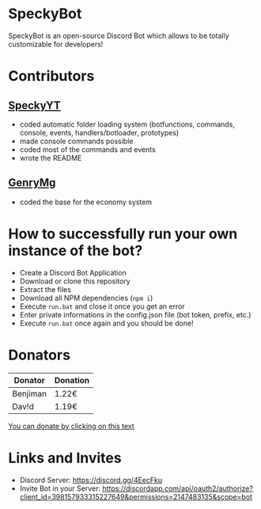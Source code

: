# SpeckyBot
 
SpeckyBot is an open-source Discord Bot which allows to be totally customizable for developers!

# Contributors

## [SpeckyYT](https://github.com/SpeckyYT)
- coded automatic folder loading system (botfunctions, commands, console, events, handlers/botloader, prototypes)
- made console commands possible
- coded most of the commands and events
- wrote the README

## [GenryMg](https://github.com/GenryMg)
- coded the base for the economy system

# How to successfully run your own instance of the bot?

- Create a Discord Bot Application
- Download or clone this repository
- Extract the files
- Download all NPM dependencies (`npm i`)
- Execute `run.bat` and close it once you get an error
- Enter private informations in the config.json file (bot token, prefix, etc.)
- Execute `run.bat` once again and you should be done!

# Donators

<!---s-donators--->
| Donator | Donation |
|-|-|
| Benjiman | 1.22€ |
| Dav!d | 1.19€ |
<!---e-donators--->

[You can donate by clicking on this text](https://www.paypal.me/speckyy)

# Links and Invites

- Discord Server: https://discord.gg/4EecFku
- Invite Bot in your Server: https://discordapp.com/api/oauth2/authorize?client_id=398157933315227649&permissions=2147483135&scope=bot
